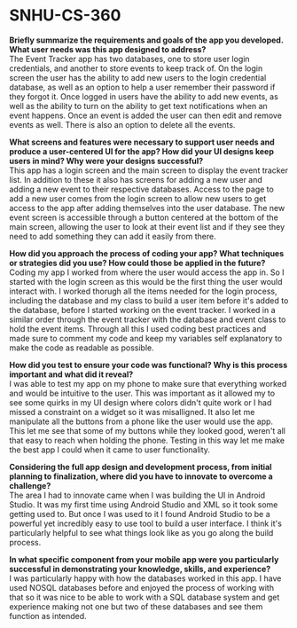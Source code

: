 # SNHU-CS-360

**Briefly summarize the requirements and goals of the app you developed. What user needs was this app designed to address?**<br />
The Event Tracker app has two databases, one to store user login credentials, and another to store events to keep track of. On the login screen the user has the ability to add new users to the login credential database, as well as an option to help a user remember their password if they forgot it. Once logged in users have the ability to add new events, as well as the ability to turn on the ability to get text notifications when an event happens. Once an event is added the user can then edit and remove events as well. There is also an option to delete all the events.

**What screens and features were necessary to support user needs and produce a user-centered UI for the app? How did your UI designs keep users in mind? Why were your designs successful?**<br />
This app has a login screen and the main screen to display the event tracker list. In addition to these it also has screens for adding a new user and adding a new event to their respective databases. Access to the page to add a new user comes from the login screen to allow new users to get access to the app after adding themselves into the user database. The new event screen is accessible through a button centered at the bottom of the main screen, allowing the user to look at their event list and if they see they need to add something they can add it easily from there.

**How did you approach the process of coding your app? What techniques or strategies did you use? How could those be applied in the future?**<br />
Coding my app I worked from where the user would access the app in. So I started with the login screen as this would be the first thing the user would interact with. I worked thorugh all the items needed for the login process, including the database and my class to build a user item before it's added to the database, before I started working on the event tracker. I worked in a similar order through the event tracker with the database and event class to hold the event items. Through all this I used coding best practices and made sure to comment my code and keep my variables self explanatory to make the code as readable as possible.

**How did you test to ensure your code was functional? Why is this process important and what did it reveal?**<br />
I was able to test my app on my phone to make sure that everything worked and would be intuitive to the user. This was important as it allowed my to see some quirks in my UI design where colors didn't quite work or I had missed a constraint on a widget so it was misalligned. It also let me manipulate all the buttons from a phone like the user would use the app. This let me see that some of my buttons while they looked good, weren't all that easy to reach when holding the phone. Testing in this way let me make the best app I could when it came to user functionality.

**Considering the full app design and development process, from initial planning to finalization, where did you have to innovate to overcome a challenge?**<br />
The area I had to innovate came when I was building the UI in Android Studio. It was my first time using Android Studio and XML so it took some getting used to. But once I was used to it I found Android Studio to be a powerful yet incredibly easy to use tool to build a user interface. I think it's particularly helpful to see what things look like as you go along the build process.

**In what specific component from your mobile app were you particularly successful in demonstrating your knowledge, skills, and experience?**<br />
I was particularly happy with how the databases worked in this app. I have used NOSQL databases before and enjoyed the process of working with that so it was nice to be able to work with a SQL database system and get experience making not one but two of these databases and see them function as intended.
